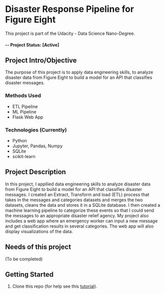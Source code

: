 # Disaster Response Pipeline for Figure Eight
This project is part of the Udacity - Data Science Nano-Degree.

#### -- Project Status: [Active]

## Project Intro/Objective
The purpose of this project is to apply data engineering skills, to analyze disaster data from Figure Eight to build a model for an API that classifies disaster messages.

### Methods Used
* ETL Pipeline
* ML Pipeline
* Flask Web App

### Technologies (Currently)
* Python
* Jupyter, Pandas, Numpy
* SQLite
* scikit-learn

## Project Description
In this project, I appllied data engineering skills to analyze disaster data from Figure Eight to build a model for an API that classifies disaster messages. I created an Extract, Transform and load (ETL) process that takes in the messages and categories datasets and merges the two datasets, cleans the data and stores it in a SQLite database. I then created a machine learning pipeline to categorize these events so that I could send the messages to an appropriate disaster relief agency. My project also includes a web app where an emergency worker can input a new message and get classification results in several categories. The web app will also display visualizations of the data.

## Needs of this project
(To be completed)

## Getting Started
1. Clone this repo (for help see this [tutorial](https://help.github.com/articles/cloning-a-repository/)).
